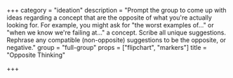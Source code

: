 +++
category = "ideation"
description = "Prompt the group to come up with ideas regarding a concept that are the opposite of what you're actually looking for. For example, you might ask for \"the worst examples of...\" or \"when we know we're failing at...\" a concept. Scribe all unique suggestions. Rephrase any compatible (non-opposite) suggestions to be the opposite, or negative."
group = "full-group"
props = ["flipchart", "markers"]
title = "Opposite Thinking"

+++
